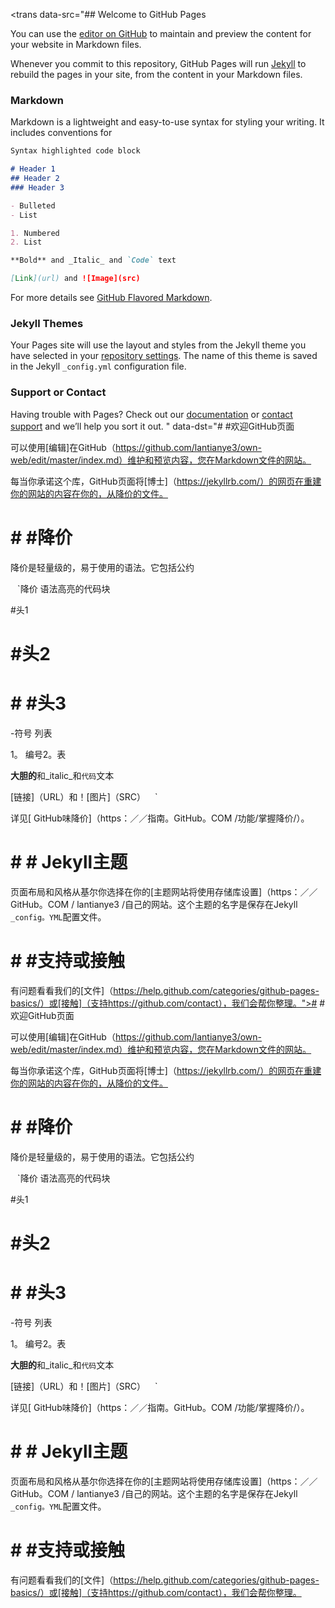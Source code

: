 <trans data-src="## Welcome to GitHub Pages

You can use the [editor on GitHub](https://github.com/lantianye3/own-web/edit/master/index.md) to maintain and preview the content for your website in Markdown files.

Whenever you commit to this repository, GitHub Pages will run [Jekyll](https://jekyllrb.com/) to rebuild the pages in your site, from the content in your Markdown files.

### Markdown

Markdown is a lightweight and easy-to-use syntax for styling your writing. It includes conventions for

```markdown
Syntax highlighted code block

# Header 1
## Header 2
### Header 3

- Bulleted
- List

1. Numbered
2. List

**Bold** and _Italic_ and `Code` text

[Link](url) and ![Image](src)
```

For more details see [GitHub Flavored Markdown](https://guides.github.com/features/mastering-markdown/).

### Jekyll Themes

Your Pages site will use the layout and styles from the Jekyll theme you have selected in your [repository settings](https://github.com/lantianye3/own-web/settings). The name of this theme is saved in the Jekyll `_config.yml` configuration file.

### Support or Contact

Having trouble with Pages? Check out our [documentation](https://help.github.com/categories/github-pages-basics/) or [contact support](https://github.com/contact) and we’ll help you sort it out.
" data-dst="# #欢迎GitHub页面
 
可以使用[编辑]在GitHub（https://github.com/lantianye3/own-web/edit/master/index.md）维护和预览内容，您在Markdown文件的网站。
 
每当你承诺这个库，GitHub页面将[博士]（https://jekyllrb.com/）的网页在重建你的网站的内容在你的，从降价的文件。
 
 # # #降价
 
降价是轻量级的，易于使用的语法。它包括公约
 
 ` ` `降价
语法高亮的代码块
 
 #头1 
 # #头2 
 # # #头3 
 
 -符号
列表
 
 1。
编号2。表
 
 **大胆的**和_italic_和`代码`文本
 
 [链接]（URL）和！[图片]（SRC）
 ` ` ` 
 
详见[ GitHub味降价]（https：／／指南。GitHub。COM /功能/掌握降价/）。
 
 # # # Jekyll主题
 
页面布局和风格从基尔你选择在你的[主题网站将使用存储库设置]（https：／／GitHub。COM / lantianye3 /自己的网站。这个主题的名字是保存在Jekyll ` _config。YML `配置文件。
 
 # # #支持或接触
 
有问题看看我们的[文件]（https://help.github.com/categories/github-pages-basics/）或[接触]（支持https://github.com/contact），我们会帮你整理。"># #欢迎GitHub页面
 
可以使用[编辑]在GitHub（https://github.com/lantianye3/own-web/edit/master/index.md）维护和预览内容，您在Markdown文件的网站。
 
每当你承诺这个库，GitHub页面将[博士]（https://jekyllrb.com/）的网页在重建你的网站的内容在你的，从降价的文件。
 
 # # #降价
 
降价是轻量级的，易于使用的语法。它包括公约
 
 ` ` `降价
语法高亮的代码块
 
 #头1 
 # #头2 
 # # #头3 
 
 -符号
列表
 
 1。
编号2。表
 
 **大胆的**和_italic_和`代码`文本
 
 [链接]（URL）和！[图片]（SRC）
 ` ` ` 
 
详见[ GitHub味降价]（https：／／指南。GitHub。COM /功能/掌握降价/）。
 
 # # # Jekyll主题
 
页面布局和风格从基尔你选择在你的[主题网站将使用存储库设置]（https：／／GitHub。COM / lantianye3 /自己的网站。这个主题的名字是保存在Jekyll ` _config。YML `配置文件。
 
 # # #支持或接触
 
有问题看看我们的[文件]（https://help.github.com/categories/github-pages-basics/）或[接触]（支持https://github.com/contact），我们会帮你整理。</trans>

